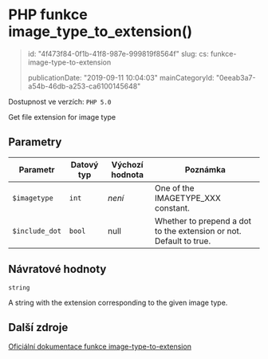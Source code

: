 PHP funkce image_type_to_extension()
====================================

> id: "4f473f84-0f1b-41f8-987e-999819f8564f"
> slug:
> 	cs: funkce-image-type-to-extension
>
> publicationDate: "2019-09-11 10:04:03"
> mainCategoryId: "0eeab3a7-a54b-46db-a253-ca6100145648"

Dostupnost ve verzích: `PHP 5.0`

Get file extension for image type


Parametry
--------------

| Parametr | Datový typ | Výchozí hodnota | Poznámka |
|-----|-----|-----|-----|
| `$imagetype` | `int` | *není* | One of the IMAGETYPE_XXX constant. |
| `$include_dot` | `bool` | null | Whether to prepend a dot to the extension or not. Default to true. |


Návratové hodnoty
----------------

`string`

A string with the extension corresponding to the given image type.

Další zdroje
------------

[Oficiální dokumentace funkce image-type-to-extension](https://www.php.net/manual/en/function.image-type-to-extension.php)
